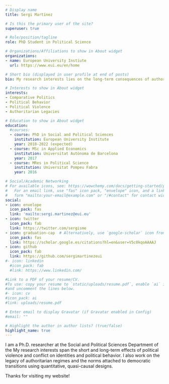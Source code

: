 ```yaml
---
# Display name
title: Sergi Martínez

# Is this the primary user of the site?
superuser: true

# Role/position/tagline
role: PhD Student in Political Science

# Organizations/Affiliations to show in About widget
organizations:
- name: European University Instiute
  url: https://www.eui.eu/en/home

# Short bio (displayed in user profile at end of posts)
bio: My research interests lies on the long-term consequences of authoritarian regimes and conflict on political behavior.

# Interests to show in About widget
interests:
- Comparative Politics
- Political Behavior
- Political Violence
- Authoritarian Legacies

# Education to show in About widget
education:
  #courses:
  - course: PhD in Social and Political Sciences
    institution: European University Institute
    year: 2018-2022 (expected)
  - course: MSc in Applied Economics
    institution: Universitat Autònoma de Barcelona
    year: 2017
  - course: MRes in Political Science
    institution: Universitat Pompeu Fabra
    year: 2016

# Social/Academic Networking
# For available icons, see: https://wowchemy.com/docs/getting-started/page-builder/#icons
#   For an email link, use "fas" icon pack, "envelope" icon, and a link in the
#   form "mailto:your-email@example.com" or "/#contact" for contact widget.
social:
- icon: envelope
  icon_pack: fas
  link: 'mailto:sergi.martinez@eui.eu'
- icon: twitter
  icon_pack: fab
  link: https://twitter.com/sergisme
- icon: graduation-cap  # Alternatively, use `google-scholar` icon from `ai` icon pack
  icon_pack: fas
  link: https://scholar.google.es/citations?hl=en&user=V5c0kqoAAAAJ
- icon: github
  icon_pack: fab
  link: https://github.com/sergimartinezeui
#- icon: linkedin
  #icon_pack: fab
  #link: https://www.linkedin.com/

#Link to a PDF of your resume/CV.
#To use: copy your resume to `static/uploads/resume.pdf`, enable `ai` icons in `params.toml`, 
#and uncomment the lines below.
#- icon: cv
#icon_pack: ai
#link: uploads/resume.pdf

# Enter email to display Gravatar (if Gravatar enabled in Config)
#email: ""

# Highlight the author in author lists? (true/false)
highlight_name: true
---
```


I am a Ph.D. researcher at the Social and Political Sciences Department of the 
My research interests span the short and long-term effects of political violence and conflict on identities and political behavior. I also work on the legacy of authoritarian regimes and the norms attached to democratic transitions using quantitative, quasi-causal designs.

Thanks for visiting my website!
